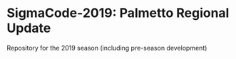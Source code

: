 # SigmaCode-2019: Palmetto Regional Update
Repository for the 2019 season (including pre-season development)
